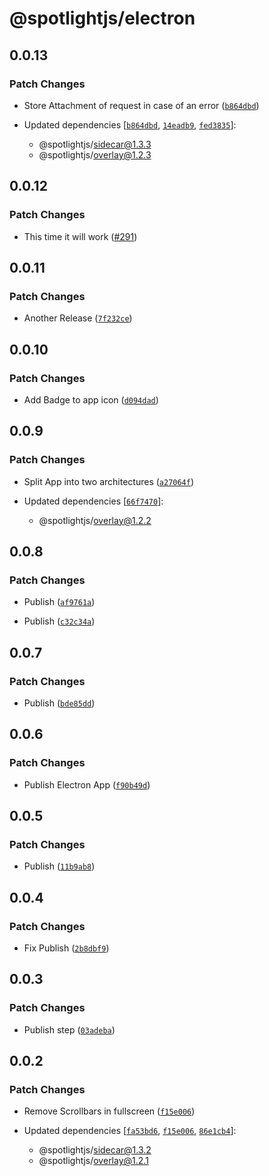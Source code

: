 # @spotlightjs/electron

## 0.0.13

### Patch Changes

- Store Attachment of request in case of an error
  ([`b864dbd`](https://github.com/getsentry/spotlight/commit/b864dbda8007eb3a509b5045b9775140c04a519c))

- Updated dependencies
  [[`b864dbd`](https://github.com/getsentry/spotlight/commit/b864dbda8007eb3a509b5045b9775140c04a519c),
  [`14eadb9`](https://github.com/getsentry/spotlight/commit/14eadb97f34d3430e201cc3a29170bf22f02e4ff),
  [`fed3835`](https://github.com/getsentry/spotlight/commit/fed3835e989b10b82d52a079be15738bf5527c61)]:
  - @spotlightjs/sidecar@1.3.3
  - @spotlightjs/overlay@1.2.3

## 0.0.12

### Patch Changes

- This time it will work ([#291](https://github.com/getsentry/spotlight/pull/291))

## 0.0.11

### Patch Changes

- Another Release ([`7f232ce`](https://github.com/getsentry/spotlight/commit/7f232cecfc96ded3fc89a951bce744fa91c58eb6))

## 0.0.10

### Patch Changes

- Add Badge to app icon
  ([`d094dad`](https://github.com/getsentry/spotlight/commit/d094dad0ee70a4e0ddc6d30378acdede6be16f7d))

## 0.0.9

### Patch Changes

- Split App into two architectures
  ([`a27064f`](https://github.com/getsentry/spotlight/commit/a27064fedb85c737359193a3607e8e86eeb309ab))

- Updated dependencies
  [[`66f7470`](https://github.com/getsentry/spotlight/commit/66f74705aca014c89cdd6ebc587f79eac78b0df5)]:
  - @spotlightjs/overlay@1.2.2

## 0.0.8

### Patch Changes

- Publish ([`af9761a`](https://github.com/getsentry/spotlight/commit/af9761a990c0889d3fea7b023e792288af8264f1))

- Publish ([`c32c34a`](https://github.com/getsentry/spotlight/commit/c32c34a1059df8dde272c8d25babad5114dd254b))

## 0.0.7

### Patch Changes

- Publish ([`bde85dd`](https://github.com/getsentry/spotlight/commit/bde85dd39629575706eacf537ba31036f7f791cc))

## 0.0.6

### Patch Changes

- Publish Electron App
  ([`f90b49d`](https://github.com/getsentry/spotlight/commit/f90b49da56e9aa2dadfc5ffb3557ac2a0470ad7d))

## 0.0.5

### Patch Changes

- Publish ([`11b9ab8`](https://github.com/getsentry/spotlight/commit/11b9ab83bca07b8700e84de5f7b257b4292c6de7))

## 0.0.4

### Patch Changes

- Fix Publish ([`2b8dbf9`](https://github.com/getsentry/spotlight/commit/2b8dbf9681ff71eb7e93241475be67bfb9b5596e))

## 0.0.3

### Patch Changes

- Publish step ([`03adeba`](https://github.com/getsentry/spotlight/commit/03adeba07bab092bbc66e2ac859ea38fbd82a77b))

## 0.0.2

### Patch Changes

- Remove Scrollbars in fullscreen
  ([`f15e006`](https://github.com/getsentry/spotlight/commit/f15e0068a64459cf8078c4369ca4108152c09b27))

- Updated dependencies
  [[`fa53bd6`](https://github.com/getsentry/spotlight/commit/fa53bd621b093b60eb8aed7e464f87af8beceb9e),
  [`f15e006`](https://github.com/getsentry/spotlight/commit/f15e0068a64459cf8078c4369ca4108152c09b27),
  [`86e1cb4`](https://github.com/getsentry/spotlight/commit/86e1cb43f19c866cdad31c354496181a8ed8bbbf)]:
  - @spotlightjs/sidecar@1.3.2
  - @spotlightjs/overlay@1.2.1
